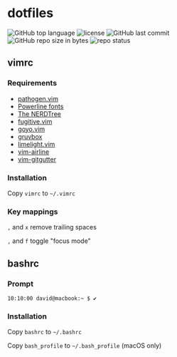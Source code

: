 # dotfiles
![GitHub top language](https://img.shields.io/github/languages/top/schdav/dotfiles.svg)
![license](https://img.shields.io/github/license/schdav/dotfiles.svg)
![GitHub last commit](https://img.shields.io/github/last-commit/schdav/dotfiles.svg)
![GitHub repo size in bytes](https://img.shields.io/github/repo-size/schdav/dotfiles.svg)
![repo status](https://img.shields.io/badge/repo%20status-reupload-orange.svg)
## vimrc
### Requirements
* [pathogen.vim](https://github.com/tpope/vim-pathogen)
* [Powerline fonts](https://github.com/powerline/fonts)
* [The NERDTree](https://github.com/scrooloose/nerdtree)
* [fugitive.vim](https://github.com/tpope/vim-fugitive)
* [goyo.vim](https://github.com/junegunn/goyo.vim)
* [gruvbox](https://github.com/morhetz/gruvbox)
* [limelight.vim](https://github.com/junegunn/limelight.vim)
* [vim-airline](https://github.com/vim-airline/vim-airline)
* [vim-gitgutter](https://github.com/airblade/vim-gitgutter)
### Installation
Copy `vimrc` to `~/.vimrc`
### Key mappings
`,` and `x` remove trailing spaces

`,` and `f` toggle "focus mode"
## bashrc
### Prompt
`10:10:00 david@macbook:~ $ ✔ `
### Installation
Copy `bashrc` to `~/.bashrc`

Copy `bash_profile` to `~/.bash_profile` (macOS only)
